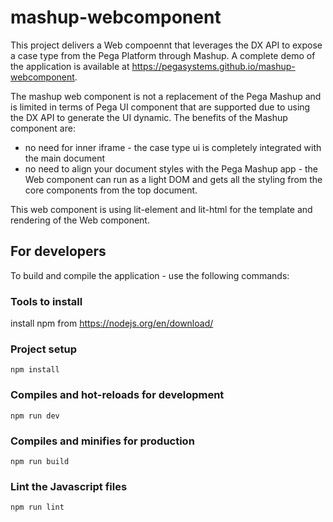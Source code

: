 # mashup-webcomponent

This project delivers a Web compoennt that leverages the DX API to expose a case type from the Pega Platform through Mashup. A complete demo of the application is available at https://pegasystems.github.io/mashup-webcomponent.

The mashup web component is not a replacement of the Pega Mashup and is limited in terms of Pega UI component that are supported due to using the DX API to generate the UI dynamic. The benefits of the Mashup component are:

- no need for inner iframe - the case type ui is completely integrated with the main document
- no need to align your document styles with the Pega Mashup app - the Web component can run as a light DOM and gets all the styling from the core components from the top document.

This web component is using lit-element and lit-html for the template and rendering of the Web component.

## For developers

To build and compile the application - use the following commands:

### Tools to install

install npm from https://nodejs.org/en/download/

### Project setup

```
npm install
```

### Compiles and hot-reloads for development

```
npm run dev
```

### Compiles and minifies for production

```
npm run build
```

### Lint the Javascript files

```
npm run lint
```
